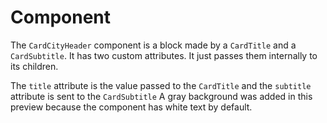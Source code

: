 # Component
The `CardCityHeader` component is a block made by a `CardTitle` and a `CardSubtitle`. It has two custom attributes. It just passes them internally to its children.

The `title` attribute is the value passed to the `CardTitle` and the `subtitle` attribute is sent to the `CardSubtitle` A gray background was added in this preview because the component has white text by default.
